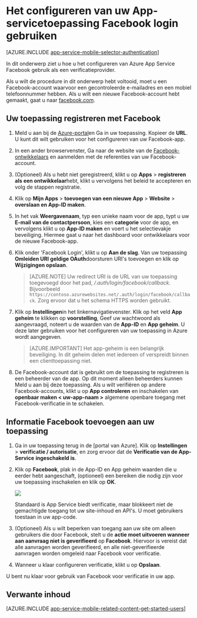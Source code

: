 <properties
    pageTitle="Hoe u de Facebook-verificatie voor uw App Services-toepassing configureren"
    description="Leer hoe u Facebook verificatie configureren voor uw App Services-toepassing."
    services="app-service"
    documentationCenter=""
    authors="mattchenderson"
    manager="erikre"
    editor=""/>

<tags
    ms.service="app-service-mobile"
    ms.workload="mobile"
    ms.tgt_pltfrm="na"
    ms.devlang="multiple"
    ms.topic="article"
    ms.date="10/01/2016"
    ms.author="mahender"/>

# <a name="how-to-configure-your-app-service-application-to-use-facebook-login"></a>Het configureren van uw App-servicetoepassing Facebook login gebruiken

[AZURE.INCLUDE [app-service-mobile-selector-authentication](../../includes/app-service-mobile-selector-authentication.md)]

In dit onderwerp ziet u hoe u het configureren van Azure App Service Facebook gebruik als een verificatieprovider.

Als u wilt de procedure in dit onderwerp hebt voltooid, moet u een Facebook-account waarvoor een gecontroleerde e-mailadres en een mobiel telefoonnummer hebben. Als u wilt een nieuwe Facebook-account hebt gemaakt, gaat u naar [facebook.com].

## <a name="register"> </a>Uw toepassing registreren met Facebook

1. Meld u aan bij de [Azure-portal]en Ga in uw toepassing. Kopieer de **URL**. U kunt dit wilt gebruiken voor het configureren van uw Facebook-app.

2. In een ander browservenster, Ga naar de website van de [Facebook-ontwikkelaars] en aanmelden met de referenties van uw Facebook-account.

3. (Optioneel) Als u hebt niet geregistreerd, klikt u op **Apps** > **registreren als een ontwikkelaar**hebt, klikt u vervolgens het beleid te accepteren en volg de stappen registratie.

4. Klik op **Mijn Apps** > **toevoegen van een nieuwe App** > **Website** > **overslaan en App-ID maken**. 

5. In het vak **Weergavenaam**, typ een unieke naam voor de app, typt u uw **E-mail van de contactpersoon**, kies een **categorie** voor de app, en vervolgens klikt u op **App-ID maken** en voert u het selectievakje beveiliging. Hiermee gaat u naar het dashboard voor ontwikkelaars voor de nieuwe Facebook-app.

6. Klik onder 'Facebook Login', klikt u op **Aan de slag**. Van uw toepassing **Omleiden URI** **geldige OAuth**doorsturen URI's toevoegen en klik op **Wijzigingen opslaan**. 

    > [AZURE.NOTE] Uw redirect URI is de URL van uw toepassing toegevoegd door het pad, _/.auth/login/facebook/callback_. Bijvoorbeeld `https://contoso.azurewebsites.net/.auth/login/facebook/callback`. Zorg ervoor dat u het schema HTTPS worden gebruikt.

6. Klik op **Instellingen**in het linkernavigatievenster. Klik op het veld **App geheim** te klikken op **voorstelling**, Geef uw wachtwoord als aangevraagd, noteert u de waarden van de **App-ID** en **App geheim**. U deze later gebruiken voor het configureren van uw toepassing in Azure wordt aangegeven.

    > [AZURE.IMPORTANT] Het app-geheim is een belangrijk beveiliging. In dit geheim delen met iedereen of verspreidt binnen een clienttoepassing niet.

7. De Facebook-account dat is gebruikt om de toepassing te registreren is een beheerder van de app. Op dit moment alleen beheerders kunnen Meld u aan bij deze toepassing. Als u wilt verifiëren op andere Facebook-accounts, klikt u op **App controleren** en inschakelen van **openbaar maken < uw-app-naam >** algemene openbare toegang met Facebook-verificatie in te schakelen.

## <a name="secrets"> </a>Informatie Facebook toevoegen aan uw toepassing

1. Ga in uw toepassing terug in de [portal van Azure]. Klik op **Instellingen** > **verificatie / autorisatie**, en zorg ervoor dat de **Verificatie van de App-Service** **ingeschakeld is**.

2. Klik op **Facebook**, plak in de App-ID en App geheim waarden die u eerder hebt aangeschaft, (optioneel) een bereiken die nodig zijn voor uw toepassing inschakelen en klik op **OK**.

    ![][0]

    Standaard is App Service biedt verificatie, maar blokkeert niet de gemachtigde toegang tot uw site-inhoud en API's. U moet gebruikers toestaan in uw app-code.

3. (Optioneel) Als u wilt beperken van toegang aan uw site om alleen gebruikers die door Facebook, stelt u de **actie moet uitvoeren wanneer aan aanvraag niet is geverifieerd** op **Facebook**. Hiervoor is vereist dat alle aanvragen worden geverifieerd, en alle niet-geverifieerde aanvragen worden omgeleid naar Facebook voor verificatie.

4. Wanneer u klaar configureren verificatie, klikt u op **Opslaan**.

U bent nu klaar voor gebruik van Facebook voor verificatie in uw app.

## <a name="related-content"> </a>Verwante inhoud

[AZURE.INCLUDE [app-service-mobile-related-content-get-started-users](../../includes/app-service-mobile-related-content-get-started-users.md)]

<!-- Images. -->
[0]: ./media/app-service-mobile-how-to-configure-facebook-authentication/mobile-app-facebook-settings.png

<!-- URLs. -->
[Facebook-ontwikkelaars]: http://go.microsoft.com/fwlink/p/?LinkId=268286
[Facebook.com]: http://go.microsoft.com/fwlink/p/?LinkId=268285
[Get started with authentication]: /en-us/develop/mobile/tutorials/get-started-with-users-dotnet/
[Azure-portal]: https://portal.azure.com/
